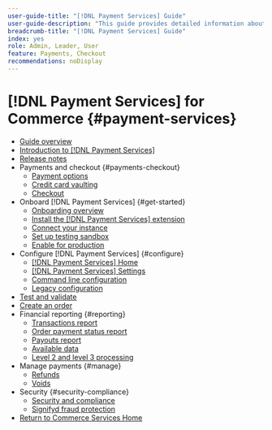 ```yaml
---
user-guide-title: "[!DNL Payment Services] Guide"
user-guide-description: "This guide provides detailed information about installing and configuring [!DNL Payment Services] for your [!DNL Adobe Commerce] or [!DNL Magento Open Source] store."
breadcrumb-title: "[!DNL Payment Services] Guide"
index: yes
role: Admin, Leader, User
feature: Payments, Checkout
recommendations: noDisplay
---
```


# [!DNL Payment Services] for Commerce {#payment-services}

- [Guide overview](guide-overview.md)
- [Introduction to [!DNL Payment Services]](overview.md)
- [Release notes](release-notes.md)
- Payments and checkout {#payments-checkout}
  - [Payment options](payments-options.md)
  - [Credit card vaulting](vaulting.md)
  - [Checkout](checkout.md)
- Onboard [!DNL Payment Services] {#get-started}
  - [Onboarding overview](onboard.md)
  - [Install the [!DNL Payment Services] extension](install.md)
  - [Connect your instance](connect.md)
  - [Set up testing sandbox](sandbox.md)
  - [Enable for production](production.md)
- Configure [!DNL Payment Services] {#configure}
  - [[!DNL Payment Services] Home](payments-home.md)
  - [[!DNL Payment Services] Settings](settings.md)
  - [Command line configuration](configure-cli.md)
  - [Legacy configuration](configure-admin.md)
- [Test and validate](test-validate.md)
- [Create an order](create-order.md)
- Financial reporting {#reporting}
  - [Transactions report](transactions.md)
  - [Order payment status report](order-payment-status.md)
  - [Payouts report](payouts.md)
  - [Available data](data.md)
  - [Level 2 and level 3 processing](levels-card-payment-transactions.md)
- Manage payments {#manage}
  - [Refunds](refunds.md)
  - [Voids](voids.md)
- Security {#security-compliance}
  - [Security and compliance](security.md)
  - [Signifyd fraud protection](fraud-protection.md)
- [Return to Commerce Services Home](https://experienceleague.adobe.com/docs/commerce-merchant-services/user-guides/home.html)
